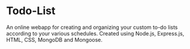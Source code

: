 # Todo-List
An online webapp for creating and organizing your custom to-do lists according to your various schedules.
Created using Node.js, Express.js, HTML, CSS, MongoDB and Mongoose.
